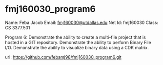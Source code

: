 # fmj160030_program6
Name: Feba Jacob
Email: fmj160030@utdallas.edu
Net Id: fmj160030
Class: CS 3377.501 

Program 6:
Demonstrate the ability to create a multi-file project that is hosted in a GIT repository. Demonstrate the ability to perform Binary File I/O. Demonstrate the ability to visualize binary data using a CDK matrix. 

url: https://github.com/febamj98/fmj160030_program6.git
